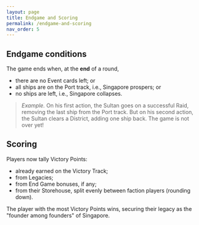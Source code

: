 ```yaml
---
layout: page
title: Endgame and Scoring
permalink: /endgame-and-scoring
nav_order: 5
---
```


## Endgame conditions

The game ends when, at the **end** of a round,

- there are no Event cards left; or
- all ships are on the Port track, i.e., Singapore prospers; or
- no ships are left, i.e., Singapore collapses.

> *Example.*  On his first action, the Sultan goes on a successful Raid, removing the last ship from the Port track. But on his second action, the Sultan clears a District, adding one ship back. The game is not over yet!

## Scoring
Players now tally Victory Points:
- already earned on the Victory Track;
- from Legacies;
- from End Game bonuses, if any;
- from their Storehouse, split evenly between faction players (rounding down).

<!-- 
"A player may choose to forfeit their share of the Storehouse to give the other player on their faction a Victory Point boost."
 -->

The player with the most Victory Points wins, securing their legacy as the "founder among founders" of Singapore.

<!-- 
## Simulation Mode
 -->